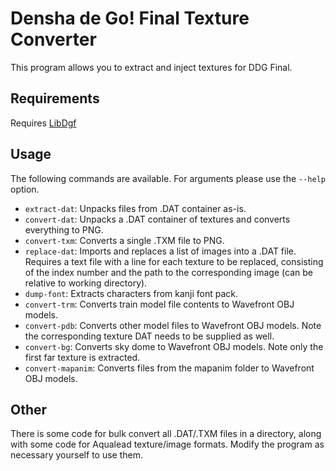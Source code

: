 Densha de Go! Final Texture Converter
=====================================

This program allows you to extract and inject textures for DDG Final.

Requirements
------------
Requires [LibDgf](https://github.com/GMMan/libdgf)

Usage
-----
The following commands are available. For arguments please use the `--help`
option.

- `extract-dat`: Unpacks files from .DAT container as-is.
- `convert-dat`: Unpacks a .DAT container of textures and converts everything
  to PNG.
- `convert-txm`: Converts a single .TXM file to PNG.
- `replace-dat`: Imports and replaces a list of images into a .DAT file.
  Requires a text file with a line for each texture to be replaced, consisting
  of the index number and the path to the corresponding image (can be relative
  to working directory).
- `dump-font`: Extracts characters from kanji font pack.
- `convert-trm`: Converts train model file contents to Wavefront OBJ models.
- `convert-pdb`: Converts other model files to Wavefront OBJ models. Note the
  corresponding texture DAT needs to be supplied as well.
- `convert-bg`: Converts sky dome to Wavefront OBJ models. Note only the first
  far texture is extracted.
- `convert-mapanim`: Converts files from the mapanim folder to Wavefront OBJ
  models.

Other
-----
There is some code for bulk convert all .DAT/.TXM files in a directory, along
with some code for Aqualead texture/image formats. Modify the program as
necessary yourself to use them.
